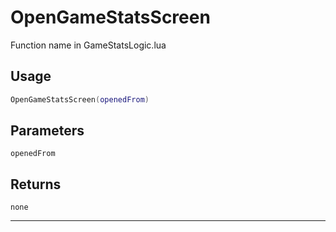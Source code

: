 # OpenGameStatsScreen
Function name in GameStatsLogic.lua
## Usage
```lua
OpenGameStatsScreen(openedFrom)
```
## Parameters
`openedFrom`
## Returns
`none`

---